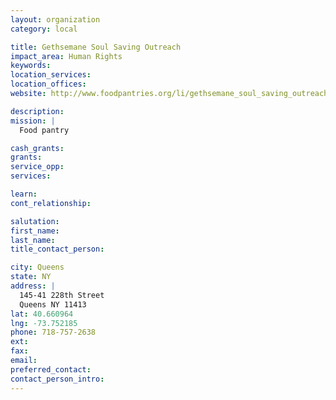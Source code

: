 ```yaml
---
layout: organization
category: local

title: Gethsemane Soul Saving Outreach
impact_area: Human Rights
keywords: 
location_services: 
location_offices: 
website: http://www.foodpantries.org/li/gethsemane_soul_saving_outreach_11413

description: 
mission: |
  Food pantry

cash_grants: 
grants: 
service_opp: 
services: 

learn: 
cont_relationship: 

salutation: 
first_name: 
last_name: 
title_contact_person: 

city: Queens
state: NY
address: |
  145-41 228th Street     
  Queens NY 11413
lat: 40.660964
lng: -73.752185
phone: 718-757-2638
ext: 
fax: 
email: 
preferred_contact: 
contact_person_intro: 
---
```

